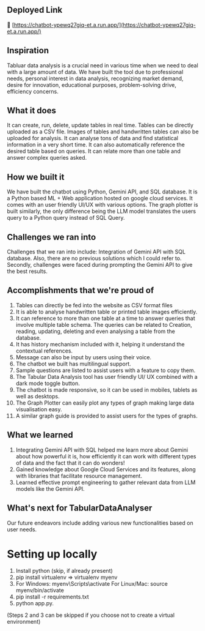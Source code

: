 ## Deployed Link
🔗 [https://chatbot-ypewq27giq-et.a.run.app/](https://chatbot-ypewq27giq-et.a.run.app/)



## Inspiration
Tabluar data analysis is a crucial need in various time when we need to deal with a large amount of data.  We have built the tool due to professional needs, personal interest in data analysis, recognizing market demand, desire for innovation, educational purposes, problem-solving drive, efficiency concerns.

## What it does
It can create, run, delete, update tables in real time. Tables can be directly uploaded as a CSV file. Images of tables and handwritten tables can also be uploaded for analysis. It can analyse tons of data and find statistical information in a very short time. It can also automatically reference the desired table based on queries.  It can relate more than one table and answer complex queries asked.

## How we built it
We have built the chatbot using Python, Gemini API, and SQL database. It is a Python based ML + Web application hosted on google cloud services. It comes with an user friendly UI/UX with various options.
The graph plotter is built similarly, the only difference being the LLM model translates the users query to a Python query instead of SQL Query.

## Challenges we ran into
Challenges that we ran into include:
Integration of Gemini API with SQL database. Also, there are no previous solutions which I could refer to. Secondly, challenges were faced during prompting the Gemini API to give the best results.

## Accomplishments that we're proud of
1. Tables can directly be fed into the website as CSV format files
2. It is able to analyse handwritten table or printed table images efficiently.
3. It can reference to more than one table at a time to answer queries that involve multiple table schema. The queries can be related to Creation, reading, updating, deleting and even analysing a table from the database.
4. It has history mechanism included with it, helping it understand the contextual references.
5. Message can also be input by users using their voice.
6. The chatbot we built has multilingual support.
7. Sample questions are listed to assist users with a feature to copy them.
8. The Tabular Data Analysis tool has user friendly UI/ UX combined with a dark mode toggle button.
9. The chatbot is made responsive, so it can  be used in mobiles, tablets as well as desktops.
10. The Graph Plotter can easily plot any types of graph making large data visualisation easy.
11. A similar graph guide is provided to assist users for the types of graphs.



## What we learned
1. Integrating Gemini API with SQL helped me learn more about Gemini about how powerful it is, how efficiently it can work with different types of data and the fact that it can do wonders!
2. Gained knowledge about Google Cloud Services and its features, along with libraries that facilitate resource management. 
3. Learned effective prompt engineering to gather relevant data from LLM models like the Gemini API.

## What's next for TabularDataAnalyser
Our future endeavors include adding various new functionalities based on user needs.



# Setting up locally
1. Install python (skip, if already present)
2. pip install virtualenv => virtualenv myenv
3. For Windows: 
    myenv\Scripts\activate
   For Linux/Mac:
    source myenv/bin/activate
4. pip install -r requirements.txt
5. python app.py.

(Steps 2 and 3 can be skipped if you choose not to create a virtual environment)
